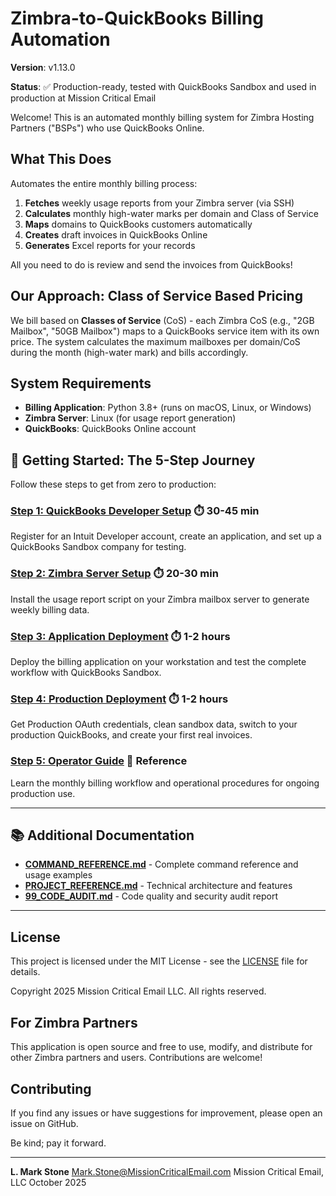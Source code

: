 # Zimbra-to-QuickBooks Billing Automation

**Version**: v1.13.0

**Status**: ✅ Production-ready, tested with QuickBooks Sandbox and used in production at Mission Critical Email

Welcome! This is an automated monthly billing system for Zimbra Hosting Partners ("BSPs") who use QuickBooks Online.

## What This Does

Automates the entire monthly billing process:

1. **Fetches** weekly usage reports from your Zimbra server (via SSH)
2. **Calculates** monthly high-water marks per domain and Class of Service
3. **Maps** domains to QuickBooks customers automatically
4. **Creates** draft invoices in QuickBooks Online
5. **Generates** Excel reports for your records

All you need to do is review and send the invoices from QuickBooks!

## Our Approach: Class of Service Based Pricing

We bill based on **Classes of Service** (CoS) - each Zimbra CoS (e.g., "2GB Mailbox", "50GB Mailbox") maps to a QuickBooks service item with its own price. The system calculates the maximum mailboxes per domain/CoS during the month (high-water mark) and bills accordingly.

## System Requirements

- **Billing Application**: Python 3.8+ (runs on macOS, Linux, or Windows)
- **Zimbra Server**: Linux (for usage report generation)
- **QuickBooks**: QuickBooks Online account

## 🚀 Getting Started: The 5-Step Journey

Follow these steps to get from zero to production:

### **[Step 1: QuickBooks Developer Setup](1_QBO_DEVELOPER_SETUP.md)** ⏱️ 30-45 min
Register for an Intuit Developer account, create an application, and set up a QuickBooks Sandbox company for testing.

### **[Step 2: Zimbra Server Setup](2_ZIMBRA_SERVER_SETUP.md)** ⏱️ 20-30 min
Install the usage report script on your Zimbra mailbox server to generate weekly billing data.

### **[Step 3: Application Deployment](3_APPLICATION_DEPLOYMENT.md)** ⏱️ 1-2 hours
Deploy the billing application on your workstation and test the complete workflow with QuickBooks Sandbox.

### **[Step 4: Production Deployment](4_PRODUCTION_DEPLOYMENT.md)** ⏱️ 1-2 hours
Get Production OAuth credentials, clean sandbox data, switch to your production QuickBooks, and create your first real invoices.

### **[Step 5: Operator Guide](5_OPERATOR_GUIDE.md)** 📖 Reference
Learn the monthly billing workflow and operational procedures for ongoing production use.

---

## 📚 Additional Documentation

- **[COMMAND_REFERENCE.md](COMMAND_REFERENCE.md)** - Complete command reference and usage examples
- **[PROJECT_REFERENCE.md](PROJECT_REFERENCE.md)** - Technical architecture and features
- **[99_CODE_AUDIT.md](99_CODE_AUDIT.md)** - Code quality and security audit report

---

## License

This project is licensed under the MIT License - see the [LICENSE](LICENSE) file for details.

Copyright 2025 Mission Critical Email LLC. All rights reserved.

## For Zimbra Partners

This application is open source and free to use, modify, and distribute for other Zimbra partners and users. Contributions are welcome!

## Contributing

If you find any issues or have suggestions for improvement, please open an issue on GitHub.

Be kind; pay it forward.

---

**L. Mark Stone**
Mark.Stone@MissionCriticalEmail.com
Mission Critical Email, LLC
October 2025
